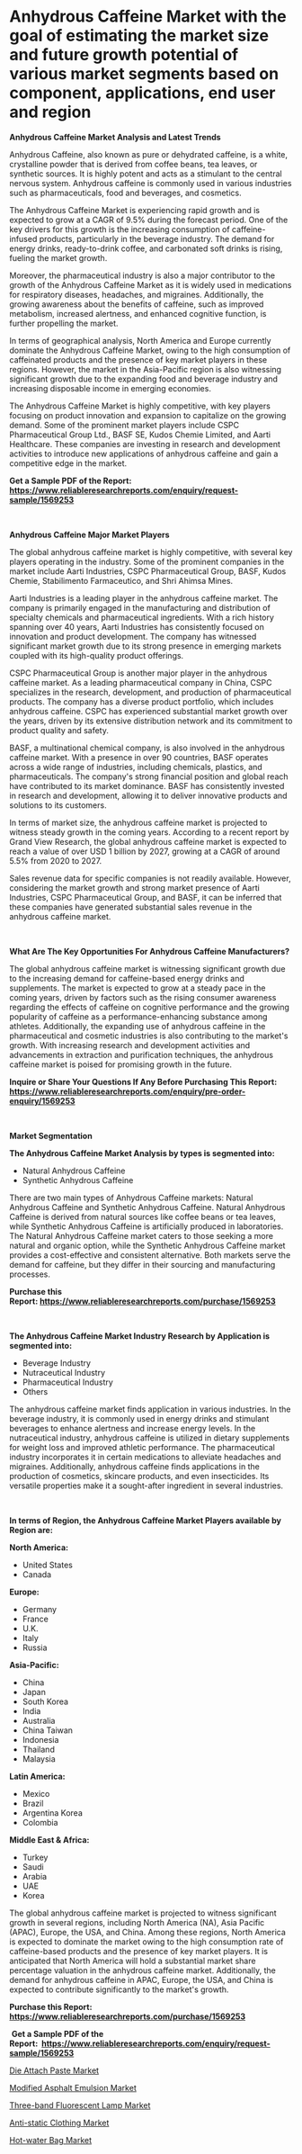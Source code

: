 <p><h1>Anhydrous Caffeine Market with the goal of estimating the market size and future growth potential of various market segments based on component, applications, end user and region</h1></p><p><strong>Anhydrous Caffeine Market Analysis and Latest Trends</strong></p>
<p><p>Anhydrous Caffeine, also known as pure or dehydrated caffeine, is a white, crystalline powder that is derived from coffee beans, tea leaves, or synthetic sources. It is highly potent and acts as a stimulant to the central nervous system. Anhydrous caffeine is commonly used in various industries such as pharmaceuticals, food and beverages, and cosmetics.</p><p>The Anhydrous Caffeine Market is experiencing rapid growth and is expected to grow at a CAGR of 9.5% during the forecast period. One of the key drivers for this growth is the increasing consumption of caffeine-infused products, particularly in the beverage industry. The demand for energy drinks, ready-to-drink coffee, and carbonated soft drinks is rising, fueling the market growth.</p><p>Moreover, the pharmaceutical industry is also a major contributor to the growth of the Anhydrous Caffeine Market as it is widely used in medications for respiratory diseases, headaches, and migraines. Additionally, the growing awareness about the benefits of caffeine, such as improved metabolism, increased alertness, and enhanced cognitive function, is further propelling the market.</p><p>In terms of geographical analysis, North America and Europe currently dominate the Anhydrous Caffeine Market, owing to the high consumption of caffeinated products and the presence of key market players in these regions. However, the market in the Asia-Pacific region is also witnessing significant growth due to the expanding food and beverage industry and increasing disposable income in emerging economies.</p><p>The Anhydrous Caffeine Market is highly competitive, with key players focusing on product innovation and expansion to capitalize on the growing demand. Some of the prominent market players include CSPC Pharmaceutical Group Ltd., BASF SE, Kudos Chemie Limited, and Aarti Healthcare. These companies are investing in research and development activities to introduce new applications of anhydrous caffeine and gain a competitive edge in the market.</p></p>
<p><strong>Get a Sample PDF of the Report:&nbsp; <a href="https://www.reliableresearchreports.com/enquiry/request-sample/1569253">https://www.reliableresearchreports.com/enquiry/request-sample/1569253</a></strong></p>
<p>&nbsp;</p>
<p><strong>Anhydrous Caffeine Major Market Players</strong></p>
<p><p>The global anhydrous caffeine market is highly competitive, with several key players operating in the industry. Some of the prominent companies in the market include Aarti Industries, CSPC Pharmaceutical Group, BASF, Kudos Chemie, Stabilimento Farmaceutico, and Shri Ahimsa Mines.</p><p>Aarti Industries is a leading player in the anhydrous caffeine market. The company is primarily engaged in the manufacturing and distribution of specialty chemicals and pharmaceutical ingredients. With a rich history spanning over 40 years, Aarti Industries has consistently focused on innovation and product development. The company has witnessed significant market growth due to its strong presence in emerging markets coupled with its high-quality product offerings.</p><p>CSPC Pharmaceutical Group is another major player in the anhydrous caffeine market. As a leading pharmaceutical company in China, CSPC specializes in the research, development, and production of pharmaceutical products. The company has a diverse product portfolio, which includes anhydrous caffeine. CSPC has experienced substantial market growth over the years, driven by its extensive distribution network and its commitment to product quality and safety.</p><p>BASF, a multinational chemical company, is also involved in the anhydrous caffeine market. With a presence in over 90 countries, BASF operates across a wide range of industries, including chemicals, plastics, and pharmaceuticals. The company's strong financial position and global reach have contributed to its market dominance. BASF has consistently invested in research and development, allowing it to deliver innovative products and solutions to its customers.</p><p>In terms of market size, the anhydrous caffeine market is projected to witness steady growth in the coming years. According to a recent report by Grand View Research, the global anhydrous caffeine market is expected to reach a value of over USD 1 billion by 2027, growing at a CAGR of around 5.5% from 2020 to 2027.</p><p>Sales revenue data for specific companies is not readily available. However, considering the market growth and strong market presence of Aarti Industries, CSPC Pharmaceutical Group, and BASF, it can be inferred that these companies have generated substantial sales revenue in the anhydrous caffeine market.</p></p>
<p>&nbsp;</p>
<p><strong>What Are The Key Opportunities For Anhydrous Caffeine Manufacturers?</strong></p>
<p><p>The global anhydrous caffeine market is witnessing significant growth due to the increasing demand for caffeine-based energy drinks and supplements. The market is expected to grow at a steady pace in the coming years, driven by factors such as the rising consumer awareness regarding the effects of caffeine on cognitive performance and the growing popularity of caffeine as a performance-enhancing substance among athletes. Additionally, the expanding use of anhydrous caffeine in the pharmaceutical and cosmetic industries is also contributing to the market's growth. With increasing research and development activities and advancements in extraction and purification techniques, the anhydrous caffeine market is poised for promising growth in the future.</p></p>
<p><strong>Inquire or Share Your Questions If Any Before Purchasing This Report: <a href="https://www.reliableresearchreports.com/enquiry/pre-order-enquiry/1569253">https://www.reliableresearchreports.com/enquiry/pre-order-enquiry/1569253</a></strong></p>
<p>&nbsp;</p>
<p><strong>Market Segmentation</strong></p>
<p><strong>The Anhydrous Caffeine Market Analysis by types is segmented into:</strong></p>
<p><ul><li>Natural Anhydrous Caffeine</li><li>Synthetic Anhydrous Caffeine</li></ul></p>
<p><p>There are two main types of Anhydrous Caffeine markets: Natural Anhydrous Caffeine and Synthetic Anhydrous Caffeine. Natural Anhydrous Caffeine is derived from natural sources like coffee beans or tea leaves, while Synthetic Anhydrous Caffeine is artificially produced in laboratories. The Natural Anhydrous Caffeine market caters to those seeking a more natural and organic option, while the Synthetic Anhydrous Caffeine market provides a cost-effective and consistent alternative. Both markets serve the demand for caffeine, but they differ in their sourcing and manufacturing processes.</p></p>
<p><strong>Purchase this Report:&nbsp;<a href="https://www.reliableresearchreports.com/purchase/1569253">https://www.reliableresearchreports.com/purchase/1569253</a></strong></p>
<p>&nbsp;</p>
<p><strong>The Anhydrous Caffeine Market Industry Research by Application is segmented into:</strong></p>
<p><ul><li>Beverage Industry</li><li>Nutraceutical Industry</li><li>Pharmaceutical Industry</li><li>Others</li></ul></p>
<p><p>The anhydrous caffeine market finds application in various industries. In the beverage industry, it is commonly used in energy drinks and stimulant beverages to enhance alertness and increase energy levels. In the nutraceutical industry, anhydrous caffeine is utilized in dietary supplements for weight loss and improved athletic performance. The pharmaceutical industry incorporates it in certain medications to alleviate headaches and migraines. Additionally, anhydrous caffeine finds applications in the production of cosmetics, skincare products, and even insecticides. Its versatile properties make it a sought-after ingredient in several industries.</p></p>
<p>&nbsp;</p>
<p><strong>In terms of Region, the Anhydrous Caffeine Market Players available by Region are:</strong></p>
<p>
    <p> <strong> North America: </strong>
        <ul>
            <li>United States</li>
            <li>Canada</li>
        </ul>
        </p> 
    <p> <strong> Europe: </strong>
        <ul>
            <li>Germany</li>
            <li>France</li>
            <li>U.K.</li>
            <li>Italy</li>
            <li>Russia</li>
        </ul>
        </p> 
    <p> <strong> Asia-Pacific: </strong>
        <ul>
            <li>China</li>
            <li>Japan</li>
            <li>South Korea</li>
            <li>India</li>
            <li>Australia</li>
            <li>China Taiwan</li>
            <li>Indonesia</li>
            <li>Thailand</li>
            <li>Malaysia</li>
        </ul>
        </p> 
    <p> <strong> Latin America: </strong>
        <ul>
            <li>Mexico</li>
            <li>Brazil</li>
            <li>Argentina Korea</li>
            <li>Colombia</li>
        </ul>
        </p> 
    <p> <strong> Middle East & Africa: </strong>
        <ul>
            <li>Turkey</li>
            <li>Saudi</li>
            <li>Arabia</li>
            <li>UAE</li>
            <li>Korea</li>
        </ul>
    </p>
    </p>
<p><p>The global anhydrous caffeine market is projected to witness significant growth in several regions, including North America (NA), Asia Pacific (APAC), Europe, the USA, and China. Among these regions, North America is expected to dominate the market owing to the high consumption rate of caffeine-based products and the presence of key market players. It is anticipated that North America will hold a substantial market share percentage valuation in the anhydrous caffeine market. Additionally, the demand for anhydrous caffeine in APAC, Europe, the USA, and China is expected to contribute significantly to the market's growth.</p></p>
<p><strong>Purchase this Report: <a href="https://www.reliableresearchreports.com/purchase/1569253">https://www.reliableresearchreports.com/purchase/1569253</a></strong></p>
<p>&nbsp;<strong>Get a Sample PDF of the Report:&nbsp;&nbsp;<a href="https://www.reliableresearchreports.com/enquiry/request-sample/1569253">https://www.reliableresearchreports.com/enquiry/request-sample/1569253</a></strong></p>
<p><strong></strong></p>
<p><p><a href="https://github.com/RoccoManning/Market-Research-Report-List-2/blob/main/die-attach-paste-market.md">Die Attach Paste Market</a></p><p><a href="https://github.com/NorbertYates/Market-Research-Report-List-2/blob/main/modified-asphalt-emulsion-market.md">Modified Asphalt Emulsion Market</a></p><p><a href="https://medium.com/@azadyoi012547/three-band-fluorescent-lamp-market-the-key-to-successful-business-strategy-forecast-till-2030-965bcaf9e163">Three-band Fluorescent Lamp Market</a></p><p><a href="https://medium.com/@rfadda741254/anti-static-clothing-market-comprehensive-assessment-by-type-application-and-geography-b4cedb95d799">Anti-static Clothing Market</a></p><p><a href="https://medium.com/@adibooy632501/hot-water-bag-market-insights-into-market-cagr-market-trends-and-growth-strategies-2f94316f28c8">Hot-water Bag Market</a></p></p>
